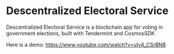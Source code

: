 # Descentralized Electoral Service
Descentralized Electoral Service is a blockchain app for voting in government elections, built with Tendermint and CosmosSDK

Here is a demo: https://www.youtube.com/watch?v=uIy4_CSrBN8

